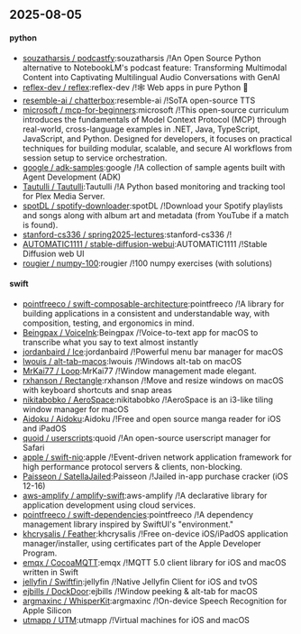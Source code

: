 ## 2025-08-05

#### python
* [souzatharsis / podcastfy](https://github.com/souzatharsis/podcastfy):souzatharsis /!An Open Source Python alternative to NotebookLM's podcast feature: Transforming Multimodal Content into Captivating Multilingual Audio Conversations with GenAI
* [reflex-dev / reflex](https://github.com/reflex-dev/reflex):reflex-dev /!🕸️ Web apps in pure Python 🐍
* [resemble-ai / chatterbox](https://github.com/resemble-ai/chatterbox):resemble-ai /!SoTA open-source TTS
* [microsoft / mcp-for-beginners](https://github.com/microsoft/mcp-for-beginners):microsoft /!This open-source curriculum introduces the fundamentals of Model Context Protocol (MCP) through real-world, cross-language examples in .NET, Java, TypeScript, JavaScript, and Python. Designed for developers, it focuses on practical techniques for building modular, scalable, and secure AI workflows from session setup to service orchestration.
* [google / adk-samples](https://github.com/google/adk-samples):google /!A collection of sample agents built with Agent Development (ADK)
* [Tautulli / Tautulli](https://github.com/Tautulli/Tautulli):Tautulli /!A Python based monitoring and tracking tool for Plex Media Server.
* [spotDL / spotify-downloader](https://github.com/spotDL/spotify-downloader):spotDL /!Download your Spotify playlists and songs along with album art and metadata (from YouTube if a match is found).
* [stanford-cs336 / spring2025-lectures](https://github.com/stanford-cs336/spring2025-lectures):stanford-cs336 /!
* [AUTOMATIC1111 / stable-diffusion-webui](https://github.com/AUTOMATIC1111/stable-diffusion-webui):AUTOMATIC1111 /!Stable Diffusion web UI
* [rougier / numpy-100](https://github.com/rougier/numpy-100):rougier /!100 numpy exercises (with solutions)

#### swift
* [pointfreeco / swift-composable-architecture](https://github.com/pointfreeco/swift-composable-architecture):pointfreeco /!A library for building applications in a consistent and understandable way, with composition, testing, and ergonomics in mind.
* [Beingpax / VoiceInk](https://github.com/Beingpax/VoiceInk):Beingpax /!Voice-to-text app for macOS to transcribe what you say to text almost instantly
* [jordanbaird / Ice](https://github.com/jordanbaird/Ice):jordanbaird /!Powerful menu bar manager for macOS
* [lwouis / alt-tab-macos](https://github.com/lwouis/alt-tab-macos):lwouis /!Windows alt-tab on macOS
* [MrKai77 / Loop](https://github.com/MrKai77/Loop):MrKai77 /!Window management made elegant.
* [rxhanson / Rectangle](https://github.com/rxhanson/Rectangle):rxhanson /!Move and resize windows on macOS with keyboard shortcuts and snap areas
* [nikitabobko / AeroSpace](https://github.com/nikitabobko/AeroSpace):nikitabobko /!AeroSpace is an i3-like tiling window manager for macOS
* [Aidoku / Aidoku](https://github.com/Aidoku/Aidoku):Aidoku /!Free and open source manga reader for iOS and iPadOS
* [quoid / userscripts](https://github.com/quoid/userscripts):quoid /!An open-source userscript manager for Safari
* [apple / swift-nio](https://github.com/apple/swift-nio):apple /!Event-driven network application framework for high performance protocol servers & clients, non-blocking.
* [Paisseon / SatellaJailed](https://github.com/Paisseon/SatellaJailed):Paisseon /!Jailed in-app purchase cracker (iOS 12-16)
* [aws-amplify / amplify-swift](https://github.com/aws-amplify/amplify-swift):aws-amplify /!A declarative library for application development using cloud services.
* [pointfreeco / swift-dependencies](https://github.com/pointfreeco/swift-dependencies):pointfreeco /!A dependency management library inspired by SwiftUI's "environment."
* [khcrysalis / Feather](https://github.com/khcrysalis/Feather):khcrysalis /!Free on-device iOS/iPadOS application manager/installer, using certificates part of the Apple Developer Program.
* [emqx / CocoaMQTT](https://github.com/emqx/CocoaMQTT):emqx /!MQTT 5.0 client library for iOS and macOS written in Swift
* [jellyfin / Swiftfin](https://github.com/jellyfin/Swiftfin):jellyfin /!Native Jellyfin Client for iOS and tvOS
* [ejbills / DockDoor](https://github.com/ejbills/DockDoor):ejbills /!Window peeking & alt-tab for macOS
* [argmaxinc / WhisperKit](https://github.com/argmaxinc/WhisperKit):argmaxinc /!On-device Speech Recognition for Apple Silicon
* [utmapp / UTM](https://github.com/utmapp/UTM):utmapp /!Virtual machines for iOS and macOS
